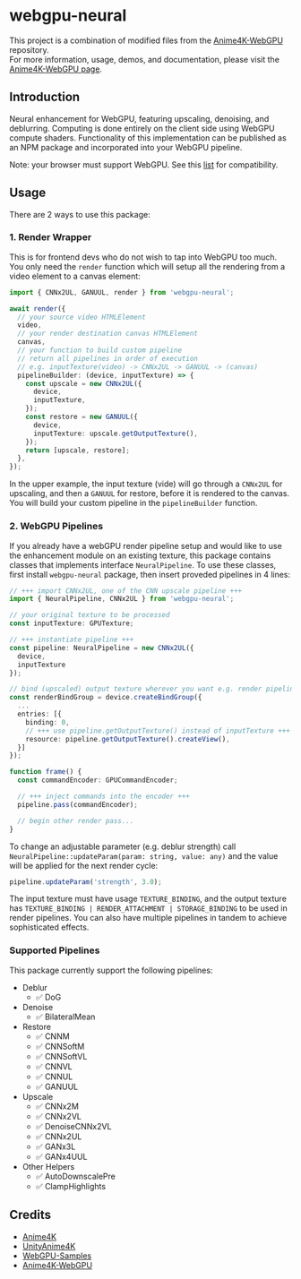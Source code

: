 # webgpu-neural

This project is a combination of modified files from the [Anime4K-WebGPU](https://github.com/Anime4KWebBoost/Anime4K-WebGPU) repository.  
For more information, usage, demos, and documentation, please visit the [Anime4K-WebGPU page](https://github.com/Anime4KWebBoost/Anime4K-WebGPU).

## Introduction

Neural enhancement for WebGPU, featuring upscaling, denoising, and deblurring. Computing is done entirely on the client side using WebGPU compute shaders. Functionality of this implementation can be published as an NPM package and incorporated into your WebGPU pipeline.

Note: your browser must support WebGPU. See this [list](https://caniuse.com/webgpu) for compatibility.

## Usage

There are 2 ways to use this package:

### 1. Render Wrapper

This is for frontend devs who do not wish to tap into WebGPU too much.
You only need the `render` function which will setup all the rendering from a video element to a canvas element:

```typescript
import { CNNx2UL, GANUUL, render } from 'webgpu-neural';

await render({
  // your source video HTMLElement
  video,
  // your render destination canvas HTMLElement
  canvas,
  // your function to build custom pipeline
  // return all pipelines in order of execution
  // e.g. inputTexture(video) -> CNNx2UL -> GANUUL -> (canvas)
  pipelineBuilder: (device, inputTexture) => {
    const upscale = new CNNx2UL({
      device,
      inputTexture,
    });
    const restore = new GANUUL({
      device,
      inputTexture: upscale.getOutputTexture(),
    });
    return [upscale, restore];
  },
});
```

In the upper example, the input texture (vide) will go through a `CNNx2UL` for upscaling, and then a `GANUUL` for restore, before it is rendered to the canvas. You will build your custom pipeline in the `pipelineBuilder` function.

### 2. WebGPU Pipelines

If you already have a webGPU render pipeline setup and would like to use the enhancement module on an existing texture, this package contains classes that implements interface `NeuralPipeline`. 
To use these classes, first install `webgpu-neural` package, then insert proveded pipelines in 4 lines:

```typescript
// +++ import CNNx2UL, one of the CNN upscale pipeline +++
import { NeuralPipeline, CNNx2UL } from 'webgpu-neural';

// your original texture to be processed
const inputTexture: GPUTexture;

// +++ instantiate pipeline +++
const pipeline: NeuralPipeline = new CNNx2UL({
  device,
  inputTexture
});

// bind (upscaled) output texture wherever you want e.g. render pipeline
const renderBindGroup = device.createBindGroup({
  ...
  entries: [{
    binding: 0,
    // +++ use pipeline.getOutputTexture() instead of inputTexture +++
    resource: pipeline.getOutputTexture().createView(),
  }]
});

function frame() {
  const commandEncoder: GPUCommandEncoder;

  // +++ inject commands into the encoder +++
  pipeline.pass(commandEncoder);

  // begin other render pass...
}
```

To change an adjustable parameter (e.g. deblur strength) call `NeuralPipeline::updateParam(param: string, value: any)` and the value will be applied for the next render cycle:
```typescript
pipeline.updateParam('strength', 3.0);
```

The input texture must have usage `TEXTURE_BINDING`, and the output texture has `TEXTURE_BINDING | RENDER_ATTACHMENT | STORAGE_BINDING` to be used in render pipelines. You can also have multiple pipelines in tandem to achieve sophisticated effects.

### Supported Pipelines

This package currently support the following pipelines:

* Deblur
  * ✅ DoG
* Denoise
  * ✅ BilateralMean
* Restore
  * ✅ CNNM
  * ✅ CNNSoftM
  * ✅ CNNSoftVL
  * ✅ CNNVL
  * ✅ CNNUL
  * ✅ GANUUL
* Upscale
  * ✅ CNNx2M
  * ✅ CNNx2VL
  * ✅ DenoiseCNNx2VL
  * ✅ CNNx2UL
  * ✅ GANx3L
  * ✅ GANx4UUL
* Other Helpers
  * ✅ AutoDownscalePre
  * ✅ ClampHighlights

## Credits

* [Anime4K](https://github.com/bloc97/Anime4K)
* [UnityAnime4K](https://github.com/keijiro/UnityAnime4K)
* [WebGPU-Samples](https://github.com/webgpu/webgpu-samples)
* [Anime4K-WebGPU](https://github.com/Anime4KWebBoost/Anime4K-WebGPU)

